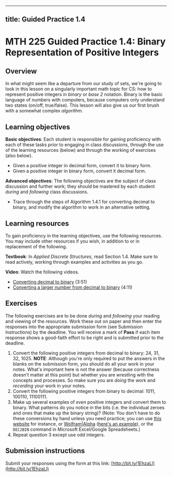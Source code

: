 
---
title: Guided Practice 1.4
---

# MTH 225 Guided Practice 1.4: Binary Representation of Positive Integers

## Overview

In what might seem like a departure from our study of sets, we're going to look in this lesson on a singularly important math topic for CS: how to represent positive integers in _binary_ or _base 2_ notation. Binary is the basic language of numbers with computers, because computers only understand two states (on/off, true/false). This lesson will also give us our first brush with a somewhat complex _algorithm_. 


## Learning objectives

__Basic objectives__: Each student is responsible for gaining proficiency with each of these tasks _prior_ to engaging in class discussions, through the use of the learning resources (below) and through the working of exercises (also below). 

+ Given a positive integer in decimal form, convert it to binary form. 
+ Given a positive integer in binary form, convert it decimal form. 

__Advanced objectives__: The following objectives are the subject of class discussion and further work; they should be mastered by each student _during_ and _following_ class discussions. 

+ Trace through the steps of Algorithm 1.4.1 for converting decimal to binary, and modify the algorithm to work in an alternative setting. 

## Learning resources 

To gain proficiency in the learning objectives, use the following resources. You may include other resources if you wish, in addition to or in replacement of the following. 

__Textbook__: In _Applied Discrete Structures_, read Section 1.4. Make sure to read actively, working through examples and activities as you go. 

__Video__: Watch the following videos.

+ [Converting decimal to binary](https://youtu.be/H4BstqvgBow) (3:51) 
+ [Converting a larger number from decimal to binary](https://youtu.be/bvcXEJbEzSs) (4:11)

## Exercises

The following exercises are to be done _during_ and _following_ your reading and viewing of the resources. Work these out on paper and then enter the responses into the appropriate submission form (see Submission Instructions) by the deadline. You will receive a mark of __Pass__ if each item response shows a good-faith effort to be right and is submitted prior to the deadline. 

1. Convert the following positive integers from decimal to binary: 24, 31, 32, 1025. __NOTE__: Although you're only required to put the answers in the blanks on the submission form, you should do all your work in your notes. What's important here is not the answer (because correctness doesn't matter at this point) but whether you are wrestling with the concepts and processes. So make sure you are _doing_ the work and _recording_ your work in your notes. 
2. Convert the following positive integers from binary to decimal: 1011, 100110, 11100111. 
3. Make up several examples of _even_ positive integers and convert them to binary. What patterns do you notice in the bits (i.e. the individual zeroes and ones that make up the binary string)? (Note: You don't have to do these conversions by hand unless you need practice; you can use [this website](http://www.binaryhexconverter.com/decimal-to-binary-converter) for instance, or [Wolfram|Alpha](http://www.wolframalpha.com) ([here's an example](http://www.binaryhexconverter.com/decimal-to-binary-converter)), or the `DEC2BIN` command in Microsoft Excel/Google Spreadsheets.)
4. Repeat question 3 except use odd integers. 

## Submission instructions

Submit your responses using the form at this link: [http://bit.ly/1EhzaLl](http://bit.ly/1EhzaLl)